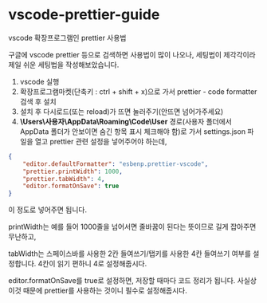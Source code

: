 # vscode-prettier-guide
vscode 확장프로그램인 prettier 사용법

구글에 vscode prettier 등으로 검색하면 사용법이 많이 나오나, 세팅법이 제각각이라 제일 쉬운 세팅법을 작성해보았습니다.

1. vscode 실행
2. 확장프로그램마켓(단축키 : ctrl + shift + x)으로 가서 prettier - code formatter 검색 후 설치
3. 설치 후 다시로드(또는 reload)가 뜨면 눌러주기(안뜨면 넘어가주세요)
4. **\Users\사용자\AppData\Roaming\Code\User** 경로(사용자 폴더에서 AppData 폴더가 안보이면 숨긴 항목 표시 체크해야 함)로 가서 settings.json 파일을 열고 prettier 관련 설정을 넣어주어야 하는데,

```json
{
    "editor.defaultFormatter": "esbenp.prettier-vscode",
    "prettier.printWidth": 1000,
    "prettier.tabWidth": 4,
    "editor.formatOnSave": true
}
```

이 정도로 넣어주면 됩니다.

printWidth는 예를 들어 1000줄을 넘어서면 줄바꿈이 된다는 뜻이므로 길게 잡아주면 무난하고,

tabWidth는 스페이스바를 사용한 2칸 들여쓰기/탭키를 사용한 4칸 들여쓰기 여부를 설정합니다. 4칸이 읽기 편하니 4로 설정해줍시다.

editor.formatOnSave를 true로 설정하면, 저장할 때마다 코드 정리가 됩니다. 사실상 이것 때문에 prettier를 사용하는 것이니 필수로 설정해줍시다.
